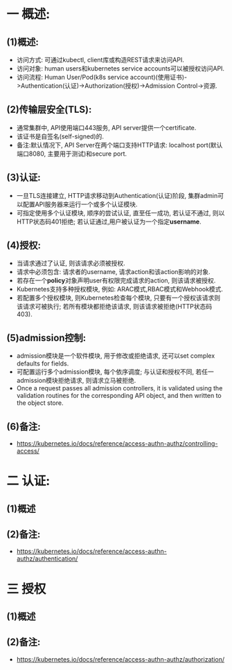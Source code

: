 # 一 概述:
## (1)概述:
- 访问方式: 可通过kubectl, client库或构造REST请求来访问API.
- 访问对象: human users和kubernetes service accounts可以被授权访问API.
- 访问流程: Human User/Pod(k8s service account)(使用证书)->Authentication(认证)->Authorization(授权)->Admission Control->资源.

## (2)传输层安全(TLS):
- 通常集群中, API使用端口443服务, API server提供一个certificate.
- 该证书是自签名(self-signed)的.
- 备注:默认情况下, API Server在两个端口支持HTTP请求: localhost port(默认端口8080, 主要用于测试)和secure port.

## (3)认证:
- 一旦TLS连接建立, HTTP请求移动到Authentication(认证)阶段, 集群admin可以配置API服务器来运行一个或多个认证模块.
- 可指定使用多个认证模块, 顺序的尝试认证, 直至任一成功, 若认证不通过, 则以HTTP状态码401拒绝; 若认证通过,用户被认证为一个指定**username**.

## (4)授权:
- 当请求通过了认证, 则该请求必须被授权.
- 请求中必须包含: 请求者的username, 请求action和该action影响的对象.
- 若存在一个**policy**对象声明user有权限完成请求的action, 则该请求被授权.
- Kubernetes支持多种授权模块, 例如: ARAC模式,RBAC模式和Webhook模式.
- 若配置多个授权模块, 则Kubernetes检查每个模块, 只要有一个授权该请求则该请求可被执行; 若所有模块都拒绝该请求, 则该请求被拒绝(HTTP状态码403).

## (5)admission控制:
- admission模块是一个软件模块, 用于修改或拒绝请求, 还可以set complex defaults for fields.
- 可配置运行多个admission模块, 每个依序调度; 与认证和授权不同, 若任一admission模块拒绝请求, 则请求立马被拒绝.
- Once a request passes all admission controllers, it is validated using the validation routines for the corresponding API object, and then written to the object store.

## (6)备注:
- https://kubernetes.io/docs/reference/access-authn-authz/controlling-access/

# 二 认证:
## (1)概述
## (2)备注:
- https://kubernetes.io/docs/reference/access-authn-authz/authentication/

# 三 授权
## (1)概述
## (2)备注:
- https://kubernetes.io/docs/reference/access-authn-authz/authorization/
